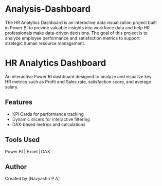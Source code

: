 # Analysis-Dashboard
The HR Analytics Dashboard is an interactive data visualization project built in Power BI to provide valuable insights into workforce data and help HR professionals make data-driven decisions. The goal of this project is to analyze employee performance and satisfaction metrics to support strategic human resource management.
# HR Analytics Dashboard

An interactive Power BI dashboard designed to analyze and visualize key HR metrics such as Profit and Sales rate, satisfaction score, and average salary.

## Features
- KPI Cards for performance tracking  
- Dynamic slicers for interactive filtering  
- DAX-based metrics and calculations  

## Tools Used
Power BI | Excel | DAX

## Author
Created by [Navyashri P A]

